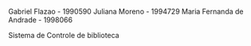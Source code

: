 Gabriel Flazao - 1990590
Juliana Moreno - 1994729
Maria Fernanda de Andrade - 1998066

Sistema de Controle de biblioteca